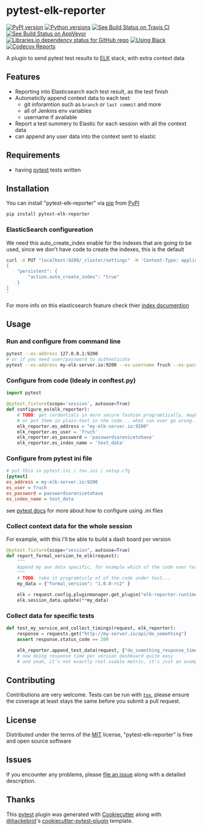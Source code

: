 # pytest-elk-reporter

[![PyPI version](https://img.shields.io/pypi/v/pytest-elk-reporter.svg?style=flat)](https://pypi.org/project/pytest-elk-reporter)
[![Python versions](https://img.shields.io/pypi/pyversions/pytest-elk-reporter.svg?style=flat)](https://pypi.org/project/pytest-elk-reporter)
[![See Build Status on Travis CI](https://travis-ci.org/fruch/pytest-elk-reporter.svg?branch=master)](https://travis-ci.org/fruch/pytest-elk-reporter)
[![See Build Status on AppVeyor](https://img.shields.io/appveyor/ci/fruch/pytest-elk-reporter/master.svg?style=flat)](https://ci.appveyor.com/project/fruch/pytest-elk-reporter/branch/master)
[![Libraries.io dependency status for GitHub repo](https://img.shields.io/librariesio/github/fruch/pytest-elk-reporter.svg?style=flat)](https://libraries.io/github/fruch/pytest-elk-reporter)
[![Using Black](https://img.shields.io/badge/code%20style-black-000000.svg)](https://github.com/python/black)
[![Codecov Reports](https://codecov.io/gh/fruch/pytest-elk-reporter/branch/master/graph/badge.svg)](https://codecov.io/gh/fruch/pytest-elk-reporter)

A plugin to send pytest test results to [ELK] stack, with extra context data

## Features

* Reporting into Elasticsearch each test result, as the test finish
* Automaticlly append context data to each test:
  * git inforamtion such as `branch` or `last commit` and more
  * all of Jenkins env variables
  * username if available
* Report a test summery to Elastic for each session with all the context data
* can append any user data into the context sent to elastic

## Requirements

* having [pytest] tests written

## Installation

You can install "pytest-elk-reporter" via [pip] from [PyPI]

``` bash
pip install pytest-elk-reporter
```

### ElasticSearch configureation

We need this auto_create_index enable for the indexes that are going to be used,
since we don't have code to create the indexes, this is the default

```bash
curl -X PUT "localhost:9200/_cluster/settings" -H 'Content-Type: application/json' -d'
{
    "persistent": {
        "action.auto_create_index": "true"
    }
}
'
```

For more info on this elasticsearch feature check thier [index documention](https://www.elastic.co/guide/en/elasticsearch/reference/current/docs-index_.html#index-creation)

## Usage

### Run and configure from command line

```bash
pytest --es-address 127.0.0.1:9200
# or if you need user/password to authenticate
pytest --es-address my-elk-server.io:9200 --es-username fruch --es-password 'passwordsarenicetohave'
```

### Configure from code (Idealy in conftest.py)

```python
import pytest

@pytest.fixture(scope='session', autouse=True)
def configure_es(elk_reporter):
    # TODO: get cerdentials in more secure fashion programtically, maybe AWS secrects or the likes
    # or put them in plain-text in the code... what can ever go wrong...
    elk_reporter.es_address = "my-elk-server.io:9200"
    elk_reporter.es_user = 'fruch'
    elk_reporter.es_password = 'passwordsarenicetohave'
    elk_reporter.es_index_name = 'test_data'

```

### Configure from pytest ini file

```ini
# put this in pytest.ini / tox.ini / setup.cfg
[pytest]
es_address = my-elk-server.io:9200
es_user = fruch
es_password = passwordsarenicetohave
es_index_name = test_data
```

see [pytest docs](https://docs.pytest.org/en/latest/customize.html)
for more about how to configure using .ini files

### Collect context data for the whole session

For example, with this I'll be able to build a dash board per version

```python
@pytest.fixture(scope="session", autouse=True)
def report_formal_version_to_elk(request):
    """
    Append my own data specific, for example which of the code uner test is used
    """
    # TODO: take it programticly of of the code under test...
    my_data = {"formal_version": "1.0.0-rc2" }

    elk = request.config.pluginmanager.get_plugin("elk-reporter-runtime")
    elk.session_data.update(**my_data)
```

### Collect data for specific tests

```python
def test_my_service_and_collect_timings(request, elk_reporter):
    response = requests.get("http://my-server.io/api/do_something")
    assert response.status_code == 200

    elk_reporter.append_test_data(request, {"do_something_response_time": response.elapsed.total_seconds() })
    # now doing response time per version dashboard quite easy
    # and yeah, it's not exactly real usable metric, it's just an example...
```

## Contributing

Contributions are very welcome. Tests can be run with [`tox`][tox], please ensure
the coverage at least stays the same before you submit a pull request.

## License

Distributed under the terms of the [MIT][MIT] license, "pytest-elk-reporter" is free and open source software

## Issues

If you encounter any problems, please [file an issue] along with a detailed description.

## Thanks

This [pytest] plugin was generated with [Cookiecutter] along with [@hackebrot]'s [cookiecutter-pytest-plugin] template.

[ELK]: https://www.elastic.co/elk-stack
[Cookiecutter]: https://github.com/audreyr/cookiecutter
[@hackebrot]: https://github.com/hackebrot
[MIT]: http://opensource.org/licenses/MIT
[cookiecutter-pytest-plugin]: https://github.com/pytest-dev/cookiecutter-pytest-plugin
[file an issue]: https://github.com/fruch/pytest-elk-reporter/issues
[pytest]: https://github.com/pytest-dev/pytest
[tox]: https://tox.readthedocs.io/en/latest/
[pip]: https://pypi.org/project/pip/
[PyPI]: https://pypi.org/project
